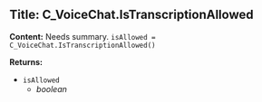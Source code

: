 ## Title: C_VoiceChat.IsTranscriptionAllowed

**Content:**
Needs summary.
`isAllowed = C_VoiceChat.IsTranscriptionAllowed()`

**Returns:**
- `isAllowed`
  - *boolean*
